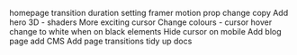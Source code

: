 homepage transition duration setting framer motion prop
change copy
Add hero 3D - shaders
More exciting cursor
Change colours - 
cursor hover change to white when on black elements
Hide cursor on mobile
Add blog page
add CMS
Add page transitions
tidy up docs